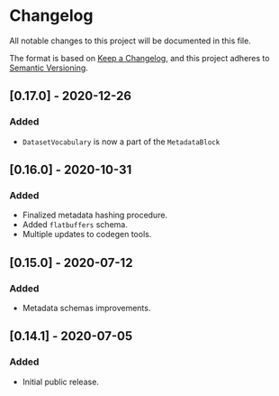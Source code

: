 # Changelog
All notable changes to this project will be documented in this file.

The format is based on [Keep a Changelog](https://keepachangelog.com/en/1.0.0/),
and this project adheres to [Semantic Versioning](https://semver.org/spec/v2.0.0.html).

## [0.17.0] - 2020-12-26
### Added
- `DatasetVocabulary` is now a part of the `MetadataBlock`

## [0.16.0] - 2020-10-31
### Added
- Finalized metadata hashing procedure.
- Added `flatbuffers` schema.
- Multiple updates to codegen tools.

## [0.15.0] - 2020-07-12
### Added
- Metadata schemas improvements.

## [0.14.1] - 2020-07-05
### Added
- Initial public release.
